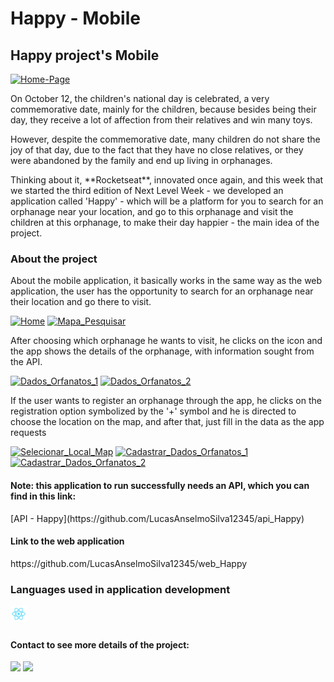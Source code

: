 # Happy - Mobile

<h2>Happy project's Mobile</h2>
<a data-flickr-embed="true" href="https://www.flickr.com/photos/190690980@N06/50498810831/in/dateposted-public/" title="Home-Page"><img src="https://live.staticflickr.com/65535/50498810831_337d815b09.jpg" width="500" height="282" alt="Home-Page"></a>
<p>On October 12, the children's national day is celebrated, a very commemorative date, mainly for the children, because besides being their day, they receive a lot of affection from their relatives and win many toys.</p>
<p>However, despite the commemorative date, many children do not share the joy of that day, due to the fact that they have no close relatives, or they were abandoned by the family and end up living in orphanages.</p>
<p>Thinking about it, **Rocketseat**, innovated once again, and this week that we started the third edition of Next Level Week - we developed an application called 'Happy' - which will be a platform for you to search for an orphanage near your location, and go to this orphanage and visit the children at this orphanage, to make their day happier - the main idea of ​​the project.</p>

<h3>About the project</h3>
<p>About the mobile application, it basically works in the same way as the web application, the user has the opportunity to search for an orphanage near their location and go there to visit.</p>
<a data-flickr-embed="true" href="https://www.flickr.com/photos/190690980@N06/50498812636/in/dateposted-public/" title="Home"><img src="https://live.staticflickr.com/65535/50498812636_10bc825dda.jpg" width="243" height="500" alt="Home"></a>
<a data-flickr-embed="true" href="https://www.flickr.com/photos/190690980@N06/50498965052/in/dateposted-public/" title="Mapa_Pesquisar"><img src="https://live.staticflickr.com/65535/50498965052_35b3f40e5e.jpg" width="243" height="500" alt="Mapa_Pesquisar"></a>
<p>After choosing which orphanage he wants to visit, he clicks on the icon and the app shows the details of the orphanage, with information sought from the API.</p>
<a data-flickr-embed="true" href="https://www.flickr.com/photos/190690980@N06/50498965147/in/dateposted-public/" title="Dados_Orfanatos_1"><img src="https://live.staticflickr.com/65535/50498965147_7774a0735a.jpg" width="243" height="500" alt="Dados_Orfanatos_1"></a>
<a data-flickr-embed="true" href="https://www.flickr.com/photos/190690980@N06/50498100603/in/dateposted-public/" title="Dados_Orfanatos_2"><img src="https://live.staticflickr.com/65535/50498100603_d31ecfceca.jpg" width="243" height="500" alt="Dados_Orfanatos_2"></a>
<p>If the user wants to register an orphanage through the app, he clicks on the registration option symbolized by the '+' symbol and he is directed to choose the location on the map, and after that, just fill in the data as the app requests</p>
<a data-flickr-embed="true" href="https://www.flickr.com/photos/190690980@N06/50498100553/in/dateposted-public/" title="Selecionar_Local_Map"><img src="https://live.staticflickr.com/65535/50498100553_4ebcac66fe.jpg" width="243" height="500" alt="Selecionar_Local_Map"></a>
<a data-flickr-embed="true" href="https://www.flickr.com/photos/190690980@N06/50498100668/in/dateposted-public/" title="Cadastrar_Dados_Orfanatos_1"><img src="https://live.staticflickr.com/65535/50498100668_d05f97910f.jpg" width="243" height="500" alt="Cadastrar_Dados_Orfanatos_1"></a>
<a data-flickr-embed="true" href="https://www.flickr.com/photos/190690980@N06/50498965172/in/dateposted-public/" title="Cadastrar_Dados_Orfanatos_2"><img src="https://live.staticflickr.com/65535/50498965172_a5148589cb.jpg" width="243" height="500" alt="Cadastrar_Dados_Orfanatos_2"></a><script async src="//embedr.flickr.com/assets/client-code.js" charset="utf-8"></script>

<h4>Note: this application to run successfully needs an API, which you can find in this link:
</h4>
<p> [API - Happy](https://github.com/LucasAnselmoSilva12345/api_Happy)</p>

<h4>  Link to the web application</h4>
<p>https://github.com/LucasAnselmoSilva12345/web_Happy</p>

<h3>Languages ​​used in application development</h3>
<img align="left" alt="React" width="26px" src="https://raw.githubusercontent.com/github/explore/80688e429a7d4ef2fca1e82350fe8e3517d3494d/topics/react-native/react-native.png" />
<br/>
<br>

<h4>Contact to see more details of the project:</h4>
<p align="left">
<a href="mailto:lucasanselmodasilva02@gmail.com" alt="Gmail">
<img src="https://img.shields.io/badge/-lucasanselmodasilva02@gmail.com-e34c41?style=flat-square&labelColor=e34c41&logo=gmail&logoColor=white&link=lucasanselmodasilva02@gmail.com" /></a>
  
<a href="https://www.linkedin.com/in/lucas-anselmo-moraes-da-silva-543636161/" alt="Linkedin">
<img src="https://img.shields.io/badge/-Lucas-blue?style=flat-square&logo=Linkedin&logoColor=white&link=https://www.linkedin.com/in/lucas-anselmo-moraes-da-silva-543636161/" /></a>
